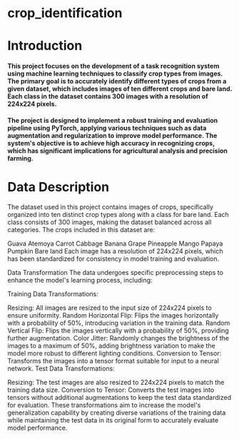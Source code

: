 # crop_identification

# Introduction
#### This project focuses on the development of a task recognition system using machine learning techniques to classify crop types from images. The primary goal is to accurately identify different types of crops from a given dataset, which includes images of ten different crops and bare land. Each class in the dataset contains 300 images with a resolution of 224x224 pixels.

#### The project is designed to implement a robust training and evaluation pipeline using PyTorch, applying various techniques such as data augmentation and regularization to improve model performance. The system's objective is to achieve high accuracy in recognizing crops, which has significant implications for agricultural analysis and precision farming.

# Data Description
The dataset used in this project contains images of crops, specifically organized into ten distinct crop types along with a class for bare land. Each class consists of 300 images, making the dataset balanced across all categories. The crops included in this dataset are:

Guava
Atemoya
Carrot
Cabbage
Banana
Grape
Pineapple
Mango
Papaya
Pumpkin
Bare land
Each image has a resolution of 224x224 pixels, which has been standardized for consistency in model training and evaluation.

Data Transformation
The data undergoes specific preprocessing steps to enhance the model's learning process, including:

Training Data Transformations:

Resizing: All images are resized to the input size of 224x224 pixels to ensure uniformity.
Random Horizontal Flip: Flips the images horizontally with a probability of 50%, introducing variation in the training data.
Random Vertical Flip: Flips the images vertically with a probability of 50%, providing further augmentation.
Color Jitter: Randomly changes the brightness of the images to a maximum of 50%, adding brightness variation to make the model more robust to different lighting conditions.
Conversion to Tensor: Transforms the images into a tensor format suitable for input to a neural network.
Test Data Transformations:

Resizing: The test images are also resized to 224x224 pixels to match the training data size.
Conversion to Tensor: Converts the test images into tensors without additional augmentations to keep the test data standardized for evaluation.
These transformations aim to increase the model's generalization capability by creating diverse variations of the training data while maintaining the test data in its original form to accurately evaluate model performance.
